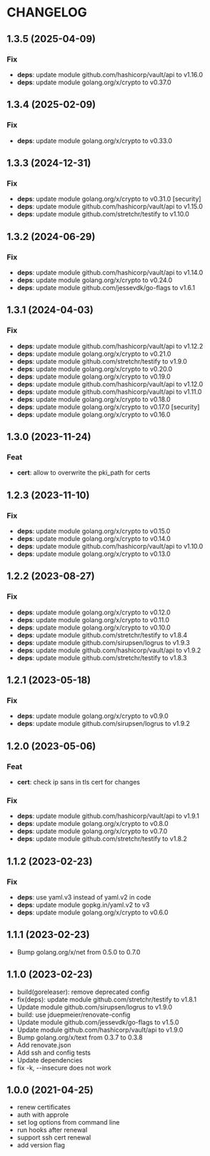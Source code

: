# CHANGELOG

## 1.3.5 (2025-04-09)

### Fix

- **deps**: update module github.com/hashicorp/vault/api to v1.16.0
- **deps**: update module golang.org/x/crypto to v0.37.0

## 1.3.4 (2025-02-09)

### Fix

- **deps**: update module golang.org/x/crypto to v0.33.0

## 1.3.3 (2024-12-31)

### Fix

- **deps**: update module golang.org/x/crypto to v0.31.0 [security]
- **deps**: update module github.com/hashicorp/vault/api to v1.15.0
- **deps**: update module github.com/stretchr/testify to v1.10.0

## 1.3.2 (2024-06-29)

### Fix

- **deps**: update module github.com/hashicorp/vault/api to v1.14.0
- **deps**: update module golang.org/x/crypto to v0.24.0
- **deps**: update module github.com/jessevdk/go-flags to v1.6.1

## 1.3.1 (2024-04-03)

### Fix

- **deps**: update module github.com/hashicorp/vault/api to v1.12.2
- **deps**: update module golang.org/x/crypto to v0.21.0
- **deps**: update module github.com/stretchr/testify to v1.9.0
- **deps**: update module golang.org/x/crypto to v0.20.0
- **deps**: update module golang.org/x/crypto to v0.19.0
- **deps**: update module github.com/hashicorp/vault/api to v1.12.0
- **deps**: update module github.com/hashicorp/vault/api to v1.11.0
- **deps**: update module golang.org/x/crypto to v0.18.0
- **deps**: update module golang.org/x/crypto to v0.17.0 [security]
- **deps**: update module golang.org/x/crypto to v0.16.0

## 1.3.0 (2023-11-24)

### Feat

- **cert**: allow to overwrite the pki_path for certs

## 1.2.3 (2023-11-10)

### Fix

- **deps**: update module golang.org/x/crypto to v0.15.0
- **deps**: update module golang.org/x/crypto to v0.14.0
- **deps**: update module github.com/hashicorp/vault/api to v1.10.0
- **deps**: update module golang.org/x/crypto to v0.13.0

## 1.2.2 (2023-08-27)

### Fix

- **deps**: update module golang.org/x/crypto to v0.12.0
- **deps**: update module golang.org/x/crypto to v0.11.0
- **deps**: update module golang.org/x/crypto to v0.10.0
- **deps**: update module github.com/stretchr/testify to v1.8.4
- **deps**: update module github.com/sirupsen/logrus to v1.9.3
- **deps**: update module github.com/hashicorp/vault/api to v1.9.2
- **deps**: update module github.com/stretchr/testify to v1.8.3

## 1.2.1 (2023-05-18)

### Fix

- **deps**: update module golang.org/x/crypto to v0.9.0
- **deps**: update module github.com/sirupsen/logrus to v1.9.2

## 1.2.0 (2023-05-06)

### Feat

- **cert**: check ip sans in tls cert for changes

### Fix

- **deps**: update module github.com/hashicorp/vault/api to v1.9.1
- **deps**: update module golang.org/x/crypto to v0.8.0
- **deps**: update module golang.org/x/crypto to v0.7.0
- **deps**: update module github.com/stretchr/testify to v1.8.2

## 1.1.2 (2023-02-23)

### Fix

- **deps**: use yaml.v3 instead of yaml.v2 in code
- **deps**: update module gopkg.in/yaml.v2 to v3
- **deps**: update module golang.org/x/crypto to v0.6.0

## 1.1.1 (2023-02-23)

* Bump golang.org/x/net from 0.5.0 to 0.7.0

## 1.1.0 (2023-02-23)

* build(goreleaser): remove deprecated config
* fix(deps): update module github.com/stretchr/testify to v1.8.1
* Update module github.com/sirupsen/logrus to v1.9.0
* build: use jduepmeier/renovate-config
* Update module github.com/jessevdk/go-flags to v1.5.0
* Update module github.com/hashicorp/vault/api to v1.9.0
* Bump golang.org/x/text from 0.3.7 to 0.3.8
* Add renovate.json
* Add ssh and config tests
* Update dependencies
* fix -k, --insecure does not work

## 1.0.0 (2021-04-25)

* renew certificates
* auth with approle
* set log options from command line
* run hooks after renewal
* support ssh cert renewal
* add version flag
